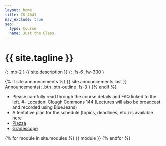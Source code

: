 ```yaml
---
layout: home
title: CS 4641
nav_exclude: true
seo:
  type: Course
  name: Just the Class
---
```


# {{ site.tagline }}
{: .mb-2 }
{{ site.description }}
{: .fs-6 .fw-300 }

{% if site.announcements %}
{{ site.announcements.last }}
[Announcements](announcements.md){: .btn .btn-outline .fs-3 }
{% endif %}

- Please carefully read through the course details and FAQ linked to the left.
#- Location: Clough Commons 144 (Lectures will also be broadcast and recorded using BlueJeans)
- A tentative plan for the schedule (topics, deadlines, etc.) is available [here](https://docs.google.com/spreadsheets/d/1aqDI8Fpne6ZLCV2V0V-E7ybMNKcpVzqLJJHoO3Pj5Wg/edit?usp=sharing)
- [Piazza](https://piazza.com/class/krjfpfjr3es38i)
- [Gradescope](https://www.gradescope.com/courses/281746)

{% for module in site.modules %}
{{ module }}
{% endfor %}
